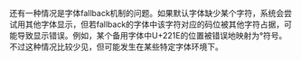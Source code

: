 还有一种情况是字体fallback机制的问题。如果默认字体缺少某个字符，系统会尝试用其他字体显示，但若fallback的字体中该字符对应的码位被其他字符占据，可能导致显示错误。例如，某个备用字体中U+221E的位置被错误地映射为°符号。不过这种情况比较少见，但可能发生在某些特定字体环境下。